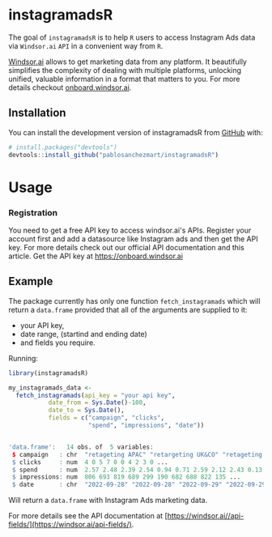 
# instagramadsR

<!-- badges: start -->
<!-- badges: end -->

The goal of `instagramadsR` is to help `R` users to access Instagram Ads data via `Windsor.ai` `API` in a convenient way from `R`.

[Windsor.ai](https://windsor.ai/) allows to get marketing data from any platform. It beautifully simplifies the complexity of dealing with multiple platforms, unlocking unified, valuable information in a format that matters to you. For more details checkout [onboard.windsor.ai](https://onboard.windsor.ai/).

## Installation

You can install the development version of instagramadsR from [GitHub](https://github.com/) with:

``` r
# install.packages("devtools")
devtools::install_github("pablosanchezmart/instagramadsR")
```

# Usage

### Registration

You need to get a free API key to access windsor.ai's APIs. Register your account first and add a datasource like Instagram ads and then get the API key. For more details check out our official API documentation and this article. Get the API key at https://onboard.windsor.ai

## Example

The package currently has only one function `fetch_instagramads` which will return a `data.frame` provided that all of the arguments are supplied to it: 

- your API key, 
- date range, (startind and ending date)
- and fields you require.

Running: 

``` r
library(instagramadsR)

my_instagramads_data <-
  fetch_instagramads(api_key = "your api key",
           date_from = Sys.Date()-100,
           date_to = Sys.Date(),
           fields = c("campaign", "clicks",
                      "spend", "impressions", "date")) 
```

```r

'data.frame':	14 obs. of  5 variables:
 $ campaign   : chr  "retageting APAC" "retargeting UK&CO" "retageting APAC" "retargeting UK&CO" ...
 $ clicks     : num  4 0 5 7 0 0 4 2 3 0 ...
 $ spend      : num  2.57 2.48 2.39 2.54 0.94 0.71 2.59 2.12 2.43 0.13 ...
 $ impressions: num  806 693 819 689 299 190 682 688 822 135 ...
 $ date       : chr  "2022-09-28" "2022-09-28" "2022-09-29" "2022-09-29" ...
```

Will return a `data.frame` with Instagram Ads marketing data.  

For more details see the API documentation at [https://windsor.ai//api-fields/](https://windsor.ai/api-fields/).
